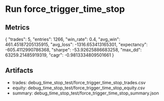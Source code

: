 # Run force_trigger_time_stop

## Metrics
{
  "trades": 5,
  "entries": 1266,
  "win_rate": 0.4,
  "avg_win": 461.45187205135915,
  "avg_loss": -1316.653413165301,
  "expectancy": -605.4112990786368,
  "sharpe": -53.92625886683258,
  "max_dd": 63259.21485919319,
  "cagr": -0.9813334809501661
}

## Artifacts
- trades: debug_time_stop_test/force_trigger_time_stop_trades.csv
- equity: debug_time_stop_test/force_trigger_time_stop_equity.csv
- summary: debug_time_stop_test/force_trigger_time_stop_summary.json
